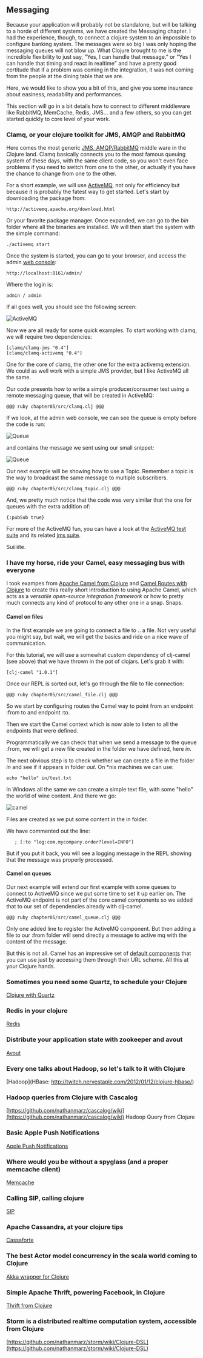 ## Messaging

Because your application will probably not be standalone, but will be talking to a horde of different systems, we have created the Messaging chapter. I had the experience, though, to connect a clojure system to an impossible to configure banking system. The messages were so big I was only hoping the messaging queues will not blow up. What Clojure brought to me is the incredible flexibility to just say, "Yes, I can handle that message." or "Yes I can handle that timing and react in realtime" and have a pretty good certitude that if a problem was coming in the integration, it was not coming from the people at the dining table that we are. 

Here, we would like to show you a bit of this, and give you some insurance about easiness, readability and performances. 

This section will go in a bit details how to connect to different middleware like RabbitMQ, MemCache, Redis, JMS... and a few others, so you can get started quickly to core level of your work.

### Clamq, or your clojure toolkit for JMS, AMQP and RabbitMQ

Here comes the most generic [JMS, AMQP/RabbitMQ](https://github.com/sbtourist/clamq) middle ware in the Clojure land. Clamq basically connects you to the most famous queuing system of these days, with the same client code, so you won't even face problems if you need to switch from one to the other, or actually if you have the chance to change from one to the other.

For a short example, we will use [ActiveMQ](http://activemq.apache.org/download.html), not only for efficiency but because it is probably the fatest way to get started.
Let's start by downloading the package from:
	
	http://activemq.apache.org/download.html

Or your favorite package manager.
Once expanded, we can go to the *bin* folder where all the binaries are installed. We will then start the system with the simple command:

	./activemq start

Once the system is started, you can go to your browser, and access the admin [web console](http://activemq.apache.org/web-console.html):

	http://localhost:8161/admin/

Where the login is:

	admin / admin

If all goes well, you should see the following screen:

![ActiveMQ](../images/chap05/activemq.png)

Now we are all ready for some quick examples. To start working with clamq, we will require two dependencies:

	[clamq/clamq-jms "0.4"]
	[clamq/clamq-activemq "0.4"]

One for the core of clamq, the other one for the extra activemq extension. We could as well work with a simple JMS provider, but I like ActiveMQ all the same.

Our code presents how to write a simple producer/consumer test using a remote messaging queue, that will be created in ActiveMQ:

	@@@ ruby chapter05/src/clamq.clj @@@

If we look, at the admin web console, we can see the queue is empty before the code is run:

![Queue](../images/chap05/queue1.png)

and contains the message we sent using our small snippet:

![Queue](../images/chap05/queue2.png)

Our next example will be showing how to use a Topic. Remember a topic is the way to broadcast the same message to multiple subscribers. 

	@@@ ruby chapter05/src/clamq_topic.clj @@@

And, we pretty much notice that the code was very similar that the one for queues with the extra addition of:

	{:pubSub true}

For more of the ActiveMQ fun, you can have a look at the [ActiveMQ test suite](https://github.com/sbtourist/clamq/blob/master/clamq-activemq/test/clamq/test/activemq_test.clj) and its related [jms suite](https://github.com/sbtourist/clamq/blob/master/clamq-jms/src/clamq/test/base_jms_test.clj).

Suiiiiite.

### I have my horse, ride your Camel, easy messaging bus with everyone

I took exampes from [Apache Camel from Clojure](https://github.com/denlab/apache-camel-clojure) and 
[Camel Routes with Clojure](https://github.com/hellonico/clj-camel) to create this really short introduction to using Apache Camel, which acts as a *versatile open-source integration framework* or how to pretty much connects any kind of protocol to any other one in a snap. Snaps.

#### Camel on files 

In the first example we are going to connect a file to .. a file. Not very useful you might say, but wait, we will get the basics and ride on a nice wave of communication.

For this tutorial, we will use a somewhat custom dependency of clj-camel (see above) that we have thrown in the pot of clojars. Let's grab it with:

	[clj-camel "1.0.1"]

Once our REPL is sorted out, let's go through the file to file connection:

	@@@ ruby chapter05/src/camel_file.clj @@@

So we start by configuring routes the Camel way to point from an endpoint :from to and endpoint :to. 

Then we start the Camel context which is now able to listen to all the endpoints that were defined.

Programmatically we can check that when we send a message to the queue :from, we will get a new file created in the folder we have defined, here *in*.

The next obvious step is to check whether we can create a file in the folder *in* and see if it appears in folder *out*. On *nix machines we can use:

	echo "hello" in/test.txt

In Windows all the same we can create a simple text file, with some "hello" the world of wine content. And there we go:

![camel](../images/chap05/camel.png)

Files are created as we put some content in the in folder.

We have commented out the line:

	   ; [:to "log:com.mycompany.order?level=INFO"]

But if you put it back, you will see a logging message in the REPL showing that the message was properly processed. 

#### Camel on queues 

Our next example will extend our first example with some queues to connect to ActiveMQ since we put some time to set it up earlier on. The ActiveMQ endpoint is not part of the core camel components so we added that to our set of dependencies already with clj-camel.

	@@@ ruby chapter05/src/camel_queue.clj @@@

Only one added line to register the ActiveMQ component. But then adding a file to our :from folder will send directly a message to active mq with the content of the message.

But this is not all. Camel has an impressive set of [default components](http://camel.apache.org/components.html) that you can use just by accessing them through their URL scheme. All this at your Clojure hands. 

### Sometimes you need some Quartz, to schedule your Clojure
[Clojure with Quartz](http://clojurequartz.info/articles/getting_started.html)

### Redis in your clojure
[Redis](https://github.com/wallrat/labs-redis-clojure)

### Distribute your application state with zookeeper and avout
[Avout](https://github.com/AlexBaranosky/avout)

### Every one talks about Hadoop, so let's talk to it with Clojure
[Hadoop](HBase: http://twitch.nervestaple.com/2012/01/12/clojure-hbase/)

### Hadoop queries from Clojure with Cascalog
[https://github.com/nathanmarz/cascalog/wiki](https://github.com/nathanmarz/cascalog/wiki)
Hadoop Query from Clojure

### Basic Apple Push Notifications
[Apple Push Notifications](https://github.com/HEROLABS/herolabs-apns)

### Where would you be without a spyglass (and a proper memcache client)
[Memcache](http://clojurememcached.info/articles/getting_started.html)

### Calling SIP, calling clojure
[SIP](https://github.com/Ruiyun/cljain)

### Apache Cassandra, at your clojure tips
[Cassaforte](https://github.com/clojurewerkz/cassaforte)

### The best Actor model concurrency in the scala world coming to Clojure
[Akka wrapper for Clojure](https://github.com/gaverhae/okku)

### Simple Apache Thrift, powering Facebook, in Clojure
[Thrift from Clojure](http://thecomputersarewinning.com/post/simple-thrift-in-clojure/)

### Storm is a distributed realtime computation system, accessible from Clojure
[https://github.com/nathanmarz/storm/wiki/Clojure-DSL](https://github.com/nathanmarz/storm/wiki/Clojure-DSL)

